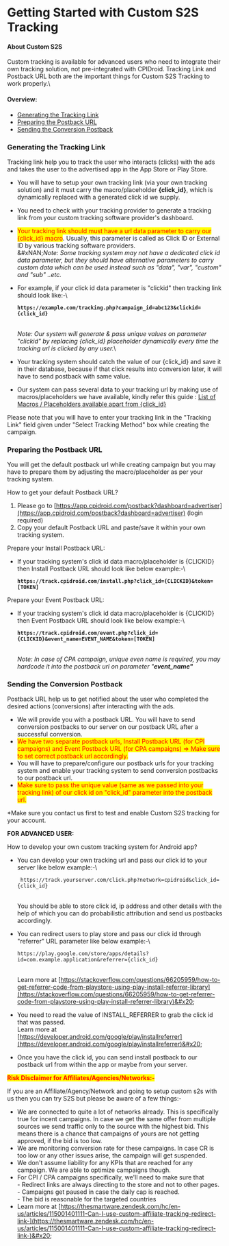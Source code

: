 # Getting Started with Custom S2S Tracking

#### **About Custom S2S**

Custom tracking is available for advanced users who need to integrate their own tracking solution, not pre-integrated with CPIDroid. Tracking Link and Postback URL both are the important things for Custom S2S Tracking to work properly.\


#### **Overview:**

* [Generating the Tracking Link](getting-started-with-custom-s2s-tracking.md#h_01fedvwxkdt5pw4nb9qb6zaapb)
* [Preparing the Postback URL](getting-started-with-custom-s2s-tracking.md#h_01fedy8x5ryvgw57e6fjtbxjwv)
* [Sending the Conversion Postback](getting-started-with-custom-s2s-tracking.md#h_01fedy7vpts5166c9h7v07qc2x)

### Generating the Tracking Link <a href="#h_01fedvwxkdt5pw4nb9qb6zaapb" id="h_01fedvwxkdt5pw4nb9qb6zaapb"></a>

Tracking link help you to track the user who interacts (clicks) with the ads and takes the user to the advertised app in the App Store or Play Store.

* You will have to setup your own tracking link (via your own tracking solution) and it must carry the macro/placeholder **{click\_id}**, which is dynamically replaced with a generated click id we supply.
* You need to check with your tracking provider to generate a tracking link from your custom tracking software provider's dashboard.
* <mark style="color:red;">Your tracking link should must have a url data parameter to carry our {click\_id} macro</mark>. Usually, this parameter is called as Click ID or External ID by various tracking software providers.\
  &#xNAN;_&#x4E;ote: Some tracking system may not have a dedicated click id data parameter, but they should have alternative parameters to carry custom data which can be used instead such as "data", "var", "custom" and "sub" ..etc._
*   For example, if your click id data parameter is "clickid" then tracking link should look like:-\


    <pre><code><strong>https://example.com/tracking.php?campaign_id=abc123&#x26;clickid={click_id}
    </strong></code></pre>

    \
    _Note: Our system will generate & pass unique values on parameter "clickid" by replacing {click\_id} placeholder dynamically every time the tracking url is clicked by any user._\

* Your tracking system should catch the value of our {click\_id} and save it in their database, because if that click results into conversion later, it will have to send postback with same value.
* Our system can pass several data to your tracking url by making use of macros/placeholders we have available, kindly refer this guide : [List of Macros / Placeholders available apart from {click\_id}](https://thesmartware.zendesk.com/hc/en-us/articles/360026061891-List-of-Macros-Placeholders-available-apart-from-click-id-)&#x20;

Please note that you will have to enter your tracking link in the "Tracking Link" field given under "Select Tracking Method" box while creating the campaign.

### Preparing the Postback URL <a href="#h_01fedy8x5ryvgw57e6fjtbxjwv" id="h_01fedy8x5ryvgw57e6fjtbxjwv"></a>

You will get the default postback url while creating campaign but you may have to prepare them by adjusting the macro/placeholder as per your tracking system.

How to get your default Postback URL?

1. Please go to [https://app.cpidroid.com/postback?dashboard=advertiser](https://app.cpidroid.com/postback?dashboard=advertiser) (login required)
2. Copy your default Postback URL and paste/save it within your own tracking system.

Prepare your Install Postback URL:

*   If your tracking system's click id data macro/placeholder is {CLICKID} then Install Postback URL should look like below example:-\


    <pre><code><strong>https://track.cpidroid.com/install.php?click_id={CLICKID}&#x26;token=[TOKEN]
    </strong></code></pre>

Prepare your Event Postback URL:

*   If your tracking system's click id data macro/placeholder is {CLICKID} then Event Postback URL should look like below example:-\


    <pre><code><strong>https://track.cpidroid.com/event.php?click_id={CLICKID}&#x26;event_name=EVENT_NAME&#x26;token=[TOKEN]
    </strong></code></pre>

    \
    _Note: In case of CPA campaign, unique even name is required, you may hardcode it into the postback url on parameter "**event\_name"**_

### Sending the Conversion Postback <a href="#h_01fedy7vpts5166c9h7v07qc2x" id="h_01fedy7vpts5166c9h7v07qc2x"></a>

Postback URL help us to get notified about the user who completed the desired actions (conversions) after interacting with the ads.

* We will provide you with a postback URL. You will have to send conversion postbacks to our server on our postback URL after a successful conversion.
* <mark style="color:red;">We have two separate postback urls, Install Postback URL (for CPI campaigns) and Event Postback URL (for CPA campaigns) => Make sure to set correct postback url accordingly.</mark>
* You will have to prepare/configure our postback urls for your tracking system and enable your tracking system to send conversion postbacks to our postback url.
* <mark style="color:red;">Make sure to pass the unique value (same as we passed into your tracking link) of our click id on "click\_id" parameter into the postback url.</mark>

\*Make sure you contact us first to test and enable Custom S2S tracking for your account.

**FOR ADVANCED USER:**

How to develop your own custom tracking system for Android app?

*   You can develop your own tracking url and pass our click id to your server like below example:-\


    ```
     https://track.yourserver.com/click.php?network=cpidroid&click_id={click_id}
    ```

    \
    You should be able to store click id, ip address and other details with the help of which you can do probabilistic attribution and send us postbacks accordingly.
*   You can redirect users to play store and pass our click id through "referrer" URL parameter like below example:-\


    ```
    https://play.google.com/store/apps/details?id=com.example.application&referrer={click_id} 
    ```

    \
    Learn more at [https://stackoverflow.com/questions/66205959/how-to-get-referrer-code-from-playstore-using-play-install-referrer-library](https://stackoverflow.com/questions/66205959/how-to-get-referrer-code-from-playstore-using-play-install-referrer-library)&#x20;
* You need to read the value of INSTALL\_REFERRER to grab the click id that was passed.\
  Learn more at [https://developer.android.com/google/play/installreferrer](https://developer.android.com/google/play/installreferrer)&#x20;
* Once you have the click id, you can send install postback to our postback url from within the app or maybe from your server.



<mark style="color:red;">**Risk Disclaimer for Affiliates/Agencies/Networks:-**</mark>

If you are an Affiliate/Agency/Network and going to setup custom s2s with us then you can try S2S but please be aware of a few things:-

* We are connected to quite a lot of networks already. This is specifically true for incent campaigns. In case we get the same offer from multiple sources we send traffic only to the source with the highest bid. This means there is a chance that campaigns of yours are not getting approved, if the bid is too low.
* We are monitoring conversion rate for these campaigns. In case CR is too low or any other issues arise, the campaign will get suspended.
* We don't assume liability for any KPIs that are reached for any campaign. We are able to optimize campaigns though.
* For CPI / CPA campaigns specifically, we'll need to make sure that\
  &#x20;\- Redirect links are always directing to the store and not to other pages.\
  &#x20;\- Campaigns get paused in case the daily cap is reached.\
  &#x20;\- The bid is reasonable for the targeted countries
* Learn more at [https://thesmartware.zendesk.com/hc/en-us/articles/115001401111-Can-I-use-custom-affiliate-tracking-redirect-link-](https://thesmartware.zendesk.com/hc/en-us/articles/115001401111-Can-I-use-custom-affiliate-tracking-redirect-link-)&#x20;

